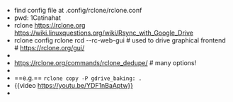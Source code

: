 - find config file at .config/rclone/rclone.conf
- pwd: 1Catinahat
- rclone  https://rclone.org
       https://wiki.linuxquestions.org/wiki/Rsync_with_Google_Drive
- rclone config
  rclone rcd --rc-web-gui    # used to drive graphical frontend  # https://rclone.org/gui/
-
- https://rclone.org/commands/rclone_dedupe/  # many options!
-
- ==e.g.== `rclone copy -P gdrive_baking: .`
- {{video https://youtu.be/YDF1nBaAptw}}
-
